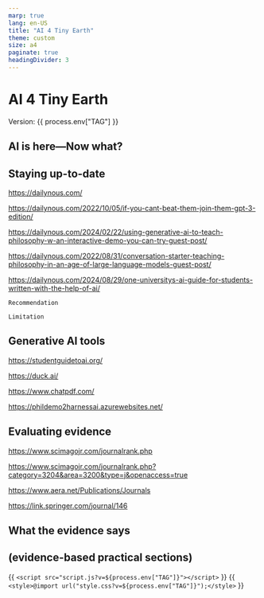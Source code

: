 ```yaml
---
marp: true
lang: en-US
title: "AI 4 Tiny Earth"
theme: custom
size: a4
paginate: true
headingDivider: 3
---
```


# AI 4 Tiny Earth
<!-- _paginate: skip -->

Version: {{ process.env["TAG"] }}

## AI is here&mdash;Now what?

## Staying up-to-date

https://dailynous.com/

https://dailynous.com/2022/10/05/if-you-cant-beat-them-join-them-gpt-3-edition/

https://dailynous.com/2024/02/22/using-generative-ai-to-teach-philosophy-w-an-interactive-demo-you-can-try-guest-post/

https://dailynous.com/2022/08/31/conversation-starter-teaching-philosophy-in-an-age-of-large-language-models-guest-post/

https://dailynous.com/2024/08/29/one-universitys-ai-guide-for-students-written-with-the-help-of-ai/

`Recommendation`

`Limitation`

## Generative AI tools

https://studentguidetoai.org/

https://duck.ai/

https://www.chatpdf.com/

https://phildemo2harnessai.azurewebsites.net/

## Evaluating evidence

https://www.scimagojr.com/journalrank.php

https://www.scimagojr.com/journalrank.php?category=3204&area=3200&type=j&openaccess=true

https://www.aera.net/Publications/Journals

https://link.springer.com/journal/146

## What the evidence says

## (evidence-based practical sections)

<!-- Don't edit these lines! -->
{{ `<script src="script.js?v=${process.env["TAG"]}"></script>` }}
{{ `<style>@import url("style.css?v=${process.env["TAG"]}");</style>` }}